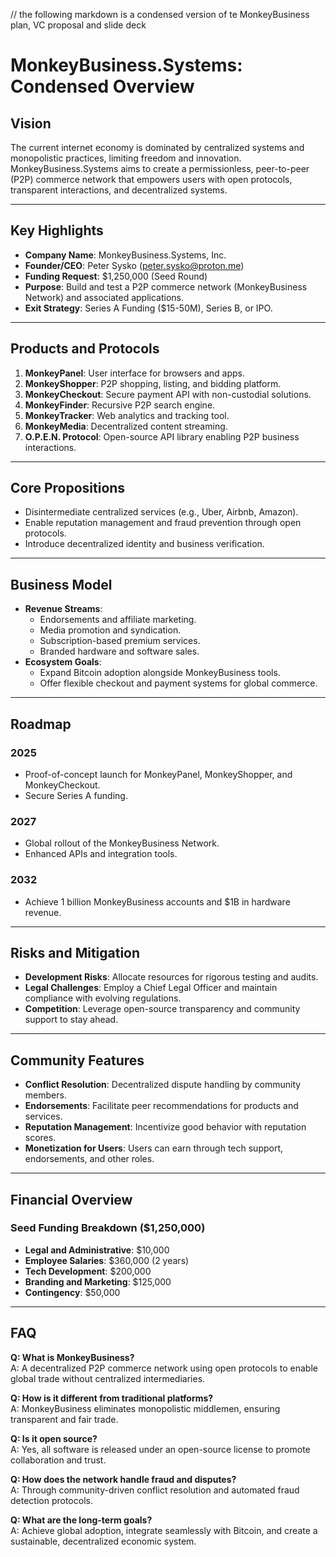 // the following markdown is a condensed version of te MonkeyBusiness plan, VC proposal and slide deck 
# MonkeyBusiness.Systems: Condensed Overview

## Vision
The current internet economy is dominated by centralized systems and monopolistic practices, limiting freedom and innovation. MonkeyBusiness.Systems aims to create a permissionless, peer-to-peer (P2P) commerce network that empowers users with open protocols, transparent interactions, and decentralized systems.

---

## Key Highlights
- **Company Name**: MonkeyBusiness.Systems, Inc.
- **Founder/CEO**: Peter Sysko (<peter.sysko@proton.me>)
- **Funding Request**: $1,250,000 (Seed Round)
- **Purpose**: Build and test a P2P commerce network (MonkeyBusiness Network) and associated applications.
- **Exit Strategy**: Series A Funding ($15-50M), Series B, or IPO.

---

## Products and Protocols
1. **MonkeyPanel**: User interface for browsers and apps.
2. **MonkeyShopper**: P2P shopping, listing, and bidding platform.
3. **MonkeyCheckout**: Secure payment API with non-custodial solutions.
4. **MonkeyFinder**: Recursive P2P search engine.
5. **MonkeyTracker**: Web analytics and tracking tool.
6. **MonkeyMedia**: Decentralized content streaming.
7. **O.P.E.N. Protocol**: Open-source API library enabling P2P business interactions.

---

## Core Propositions
- Disintermediate centralized services (e.g., Uber, Airbnb, Amazon).
- Enable reputation management and fraud prevention through open protocols.
- Introduce decentralized identity and business verification.

---

## Business Model
- **Revenue Streams**:
  - Endorsements and affiliate marketing.
  - Media promotion and syndication.
  - Subscription-based premium services.
  - Branded hardware and software sales.
- **Ecosystem Goals**:
  - Expand Bitcoin adoption alongside MonkeyBusiness tools.
  - Offer flexible checkout and payment systems for global commerce.

---

## Roadmap
### 2025
- Proof-of-concept launch for MonkeyPanel, MonkeyShopper, and MonkeyCheckout.
- Secure Series A funding.

### 2027
- Global rollout of the MonkeyBusiness Network.
- Enhanced APIs and integration tools.

### 2032
- Achieve 1 billion MonkeyBusiness accounts and $1B in hardware revenue.

---

## Risks and Mitigation
- **Development Risks**: Allocate resources for rigorous testing and audits.
- **Legal Challenges**: Employ a Chief Legal Officer and maintain compliance with evolving regulations.
- **Competition**: Leverage open-source transparency and community support to stay ahead.

---

## Community Features
- **Conflict Resolution**: Decentralized dispute handling by community members.
- **Endorsements**: Facilitate peer recommendations for products and services.
- **Reputation Management**: Incentivize good behavior with reputation scores.
- **Monetization for Users**: Users can earn through tech support, endorsements, and other roles.

---

## Financial Overview
### Seed Funding Breakdown ($1,250,000)
- **Legal and Administrative**: $10,000
- **Employee Salaries**: $360,000 (2 years)
- **Tech Development**: $200,000
- **Branding and Marketing**: $125,000
- **Contingency**: $50,000

---

## FAQ

**Q: What is MonkeyBusiness?**  
A: A decentralized P2P commerce network using open protocols to enable global trade without centralized intermediaries.

**Q: How is it different from traditional platforms?**  
A: MonkeyBusiness eliminates monopolistic middlemen, ensuring transparent and fair trade.

**Q: Is it open source?**  
A: Yes, all software is released under an open-source license to promote collaboration and trust.

**Q: How does the network handle fraud and disputes?**  
A: Through community-driven conflict resolution and automated fraud detection protocols.

**Q: What are the long-term goals?**  
A: Achieve global adoption, integrate seamlessly with Bitcoin, and create a sustainable, decentralized economic system.
